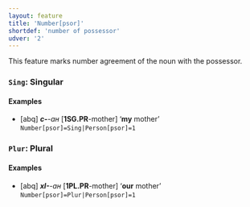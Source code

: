 ```yaml
---
layout: feature
title: 'Number[psor]'
shortdef: 'number of possessor'
udver: '2'
---
```


This feature marks number agreement of the noun with the possessor.

### <a name="Sing">`Sing`</a>: Singular

#### Examples

* [abq] _<b>с-</b>-ан_ [<b>1SG.PR</b>-mother] ‘<b>my</b> mother’ `Number[psor]=Sing|Person[psor]=1`

### <a name="Plur">`Plur`</a>: Plural

#### Examples

* [abq] _<b>хI-</b>-ан_ [<b>1PL.PR</b>-mother] ‘<b>our</b> mother’ `Number[psor]=Plur|Person[psor]=1`
<!-- Interlanguage links updated Po 11. listopadu 2024, 20:09:52 CET -->
